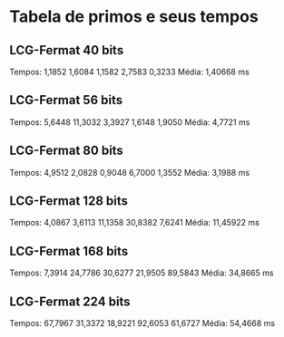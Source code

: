 # Tabela de primos e seus tempos

## LCG-Fermat 40 bits
Tempos:
  1,1852
  1,6084
  1,1582
  2,7583
  0,3233
Média: 1,40668 ms

## LCG-Fermat 56 bits
Tempos:
  5,6448
  11,3032
  3,3927
  1,6148
  1,9050
Média: 4,7721 ms

## LCG-Fermat 80 bits
Tempos:
  4,9512
  2,0828
  0,9048
  6,7000
  1,3552
Média: 3,1988 ms

## LCG-Fermat 128 bits
Tempos:
  4,0867
  3,6113
  11,1358
  30,8382
  7,6241
Média: 11,45922 ms

## LCG-Fermat 168 bits
Tempos:
  7,3914
  24,7786
  30,6277
  21,9505
  89,5843
Média: 34,8665 ms

## LCG-Fermat 224 bits
Tempos:
  67,7967
  31,3372
  18,9221
  92,6053
  61,6727
Média: 54,4668 ms